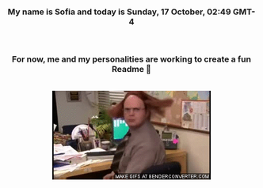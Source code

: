 


<div align="center">
<h3 >My name is Sofia and today is Sunday, 17 October, 02:49 GMT-4</h3><br>
<h3 >For now, me and my personalities are working to create a fun Readme 👋
</h3><br>
<img src='img/dwight.gif' alt='working...'/>
</div>
